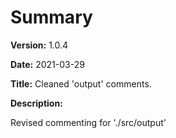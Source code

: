 # Summary

**Version:** 1.0.4

**Date:** 2021-03-29

**Title:** Cleaned 'output' comments.

**Description:**

Revised commenting for './src/output'